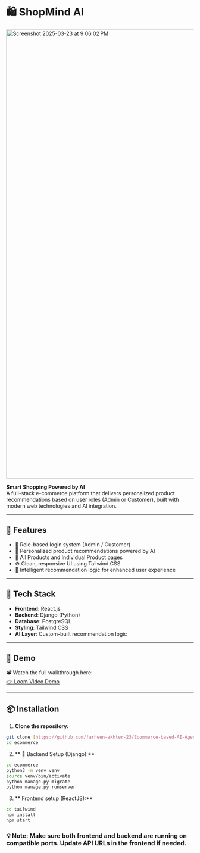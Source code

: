  # 🛍️ ShopMind AI
 
<img width="1207" alt="Screenshot 2025-03-23 at 9 06 02 PM" src="https://github.com/user-attachments/assets/a1a2d9e0-5436-4b5a-b8fe-38bbc7a7fcd9" />

**Smart Shopping Powered by AI**  
A full-stack e-commerce platform that delivers personalized product recommendations based on user roles (Admin or Customer), built with modern web technologies and AI integration.

---

## 🚀 Features

- 🔐 Role-based login system (Admin / Customer)
- 🎯 Personalized product recommendations powered by AI
- 🛒 All Products and Individual Product pages
- ⚙️ Clean, responsive UI using Tailwind CSS
- 🧠 Intelligent recommendation logic for enhanced user experience

---

## 🧰 Tech Stack

- **Frontend**: React.js
- **Backend**: Django (Python)
- **Database**: PostgreSQL
- **Styling**: Tailwind CSS
- **AI Layer**: Custom-built recommendation logic

---

## 🎥 Demo

📽️ Watch the full walkthrough here:  
[👉 Loom Video Demo](https://www.loom.com/share/c4469687ad7c403b815d4469a6352058?sid=211f78ed-57d2-4984-be7b-ca648f0dde38)


---

## 📦 Installation

1. **Clone the repository:**

```bash
git clone [https://github.com/farheen-akhter-23/Ecommerce-based-AI-Agent.git]
cd ecommerce
```
2. ** 🧩 Backend Setup (Django):**
   


```bash
cd ecommerce
python3 -m venv venv
source venv/bin/activate
python manage.py migrate
python manage.py runserver
```
3. ** Frontend setup (ReactJS):**
   
``` bash
cd tailwind
npm install
npm start
```
### 💡 Note: Make sure both frontend and backend are running on compatible ports. Update API URLs in the frontend if needed.

